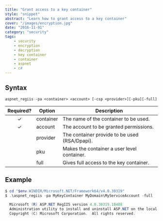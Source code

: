 ```yaml
---
title: "Grant access to a key container"
style: "snippet"
abstract: "Learn how to grant access to a key container"
cover: "/images/encryption.jpg"
date: "2016-11-01"
category: "security"
tags:
    - security
    - encryption
    - decryption
    - key container
    - container
    - aspnet
    - c#
---
```


<!-- start:abstract -->

## Syntax

```
aspnet_regiis -pa <container> <account> [-csp <provider>][-pku][-full]
```

|   Required?   | Option    | Description                                   |
| :-----------: | --------- | --------------------------------------------- |
|   &#10003;    | container | The name of the container to be used.         |
|   &#10003;    | account   | The account to be granted permissions.        |
|               | provider  | The container provide to be used (RSA/Dpapi). |
|               | pku       | Makes the container a user level container.   |
|               | full      | Gives full access to the key container.       |   

<!-- end:abstract -->

## Example

```powershell
$ cd "$env.WINDIR/Microsoft.NET/Framework64/v4.0.30319"
$ .\aspnet_regiis -pa MyKeyContainer MyDomain\MyServiceAccount -full
  
  Microsoft (R) ASP.NET RegIIS version 4.0.30319.18408
  Administration utility to install and uninstall ASP.NET on the local machine.
  Copyright (C) Microsoft Corporation.  All rights reserved.


```

